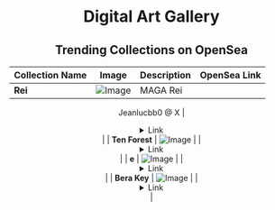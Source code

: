 <div align="center">

# Digital Art Gallery

## Trending Collections on OpenSea

| Collection Name                       | Image                                                                                     | Description                       | OpenSea Link                                                                                          |
|---------------------------------------|-------------------------------------------------------------------------------------------|-----------------------------------|--------------------------------------------------------------------------------------------------------|
| **Rei** | ![Image](https://i.seadn.io/s/raw/files/4a52bcaa5b2e9a5f41f111b552eb8b5b.png?w=500&auto=format?w=200&auto=format) | MAGA Rei

Jeanlucbb0 @ X | <details><summary>Link</summary>[Rei](https://opensea.io/collection/rei-34)</details> |
| **Ten Forest** | ![Image](https://i.seadn.io/s/raw/files/ac75bfdc89a8d4f797a4ee77cae6f129.jpg?w=500&auto=format?w=200&auto=format) |  | <details><summary>Link</summary>[Ten Forest](https://opensea.io/collection/ten-forest)</details> |
| **e** | ![Image](https://i.seadn.io/s/raw/files/3b4cf73a4d90cc47a2e340da6020f266.jpg?w=500&auto=format?w=200&auto=format) |  | <details><summary>Link</summary>[e](https://opensea.io/collection/e-1135)</details> |
| **Bera Key** | ![Image](https://i.seadn.io/s/raw/files/29d368b63b0d67c320745f2f738fd031.png?w=500&auto=format?w=200&auto=format) |  | <details><summary>Link</summary>[Bera Key](https://opensea.io/collection/bera-key-11)</details> |

</div>